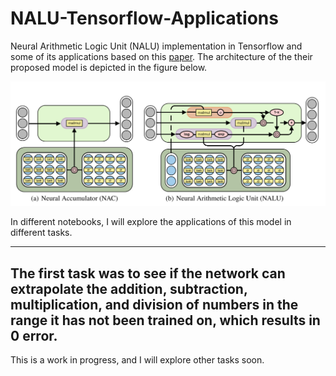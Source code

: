 # NALU-Tensorflow-Applications
Neural Arithmetic Logic Unit (NALU) implementation in Tensorflow and some of its applications based on this
[paper](https://arxiv.org/pdf/1808.00508.pdf). The architecture of the their proposed model is depicted in the figure below.

![](https://github.com/reza-sohrabi-ucr/NALU-Tensorflow-Applications/blob/master/images/arch.PNG)

In different notebooks, I will explore the applications of this model in different tasks.

-----------------------------------------------------------------

The first task was to see if the network can extrapolate the addition, subtraction, multiplication, and division of numbers in the range it has not been trained on, which results in 0 error.
-----------------------------------------------------------------
This is a work in progress, and I will explore other tasks soon.
